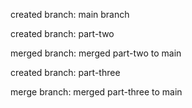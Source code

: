 created branch: main branch

created branch: part-two

merged branch: merged part-two to main

created branch: part-three

merge branch: merged part-three to main
